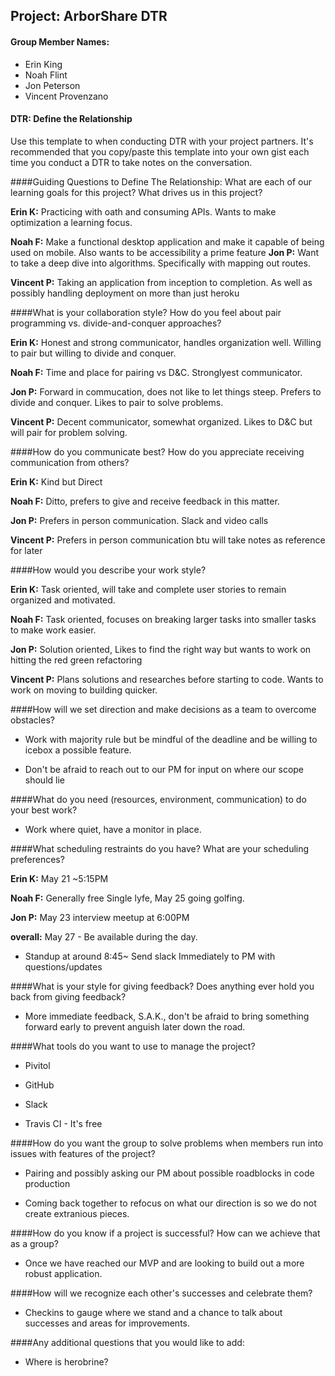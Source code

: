 ## Project: ArborShare DTR

#### Group Member Names:
  * Erin King
  * Noah Flint
  * Jon Peterson   
  * Vincent Provenzano

#### DTR: Define the Relationship

Use this template to when conducting DTR with your project partners. It's recommended that you copy/paste this template into your own gist each time you conduct a DTR to take notes on the conversation.

####Guiding Questions to Define The Relationship:
What are each of our learning goals for this project? What drives us in this project?

  **Erin K:** Practicing with oath and consuming APIs. Wants to make optimization a learning focus.

  **Noah F:** Make a functional desktop application and make it capable of being used on mobile. Also wants to be accessibility a prime feature
  **Jon P:** Want to take a deep dive into algorithms. Specifically with mapping out routes.

  **Vincent P:** Taking an application from inception to completion. As well as possibly handling deployment on more than just heroku

####What is your collaboration style? How do you feel about pair programming vs. divide-and-conquer approaches?

  **Erin K:** Honest and strong communicator, handles organization well. Willing to pair but willing to divide and conquer.

  **Noah F:** Time and place for pairing vs D&C. Stronglyest communicator.

  **Jon P:** Forward in commucation, does not like to let things steep. Prefers to divide and conquer. Likes to pair to solve problems.

  **Vincent P:** Decent communicator, somewhat organized. Likes to D&C but will pair for problem solving.

####How do you communicate best? How do you appreciate receiving communication from others?

  **Erin K:** Kind but Direct

  **Noah F:** Ditto, prefers to give and receive feedback in this matter.

  **Jon P:** Prefers in person communication. Slack and video calls

  **Vincent P:** Prefers in person communication btu will take notes as reference for later

####How would you describe your work style?

  **Erin K:** Task oriented, will take and complete user stories to remain organized and motivated.

  **Noah F:** Task oriented, focuses on breaking larger tasks into smaller tasks to make work easier.

  **Jon P:** Solution oriented, Likes to find the right way but wants to work on hitting the red green refactoring

  **Vincent P:** Plans solutions and researches before starting to code. Wants to work on moving to building quicker.

####How will we set direction and make decisions as a team to overcome obstacles?

  * Work with majority rule but be mindful of the deadline and be willing to icebox a possible feature.

  * Don't be afraid to reach out to our PM for input on where our scope should lie

####What do you need (resources, environment, communication) to do your best work?

   * Work where quiet, have a monitor in place.

####What scheduling restraints do you have? What are your scheduling preferences?

  **Erin K:** May 21 ~5:15PM

  **Noah F:** Generally free Single lyfe, May 25 going golfing.

  **Jon P:** May 23 interview meetup at 6:00PM

  **overall:** May 27 - Be available during the day.

  * Standup at around 8:45~ Send slack Immediately to PM with questions/updates

####What is your style for giving feedback? Does anything ever hold you back from giving feedback?

  * More immediate feedback, S.A.K., don't be afraid to bring something forward early to prevent anguish later down the road.

####What tools do you want to use to manage the project?

  * Pivitol

  * GitHub

  * Slack

  * Travis CI - It's free

####How do you want the group to solve problems when members run into issues with features of the project?

  * Pairing and possibly asking our PM about possible roadblocks in code production

  * Coming back together to refocus on what our direction is so we do not create extranious pieces.

####How do you know if a project is successful? How can we achieve that as a group?

  * Once we have reached our MVP and are looking to build out a more robust application.

####How will we recognize each other's successes and celebrate them?

  * Checkins to gauge where we stand and a chance to talk about successes and areas for improvements.

####Any additional questions that you would like to add:

  * Where is herobrine?
